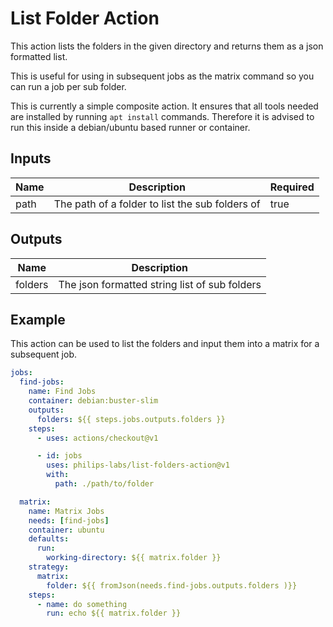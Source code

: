 # List Folder Action

This action lists the folders in the given directory and returns them as a json formatted list.

This is useful for using in subsequent jobs as the matrix command so you can run a job per sub folder.

This is currently a simple composite action. It ensures that all tools needed are installed by running `apt install` commands. Therefore it is advised to run this inside a debian/ubuntu based runner or container.

## Inputs

| Name | Description                                     | Required |
| ---- | ----------------------------------------------- | -------- |
| path | The path of a folder to list the sub folders of | true     |

## Outputs

| Name    | Description                                   |
| ------- | --------------------------------------------- |
| folders | The json formatted string list of sub folders |

## Example

This action can be used to list the folders and input them into a matrix for a subsequent job.

```yaml
jobs:
  find-jobs:
    name: Find Jobs
    container: debian:buster-slim
    outputs:
      folders: ${{ steps.jobs.outputs.folders }}
    steps:
      - uses: actions/checkout@v1

      - id: jobs
        uses: philips-labs/list-folders-action@v1
        with:
          path: ./path/to/folder

  matrix:
    name: Matrix Jobs
    needs: [find-jobs]
    container: ubuntu
    defaults:
      run:
        working-directory: ${{ matrix.folder }}
    strategy:
      matrix:
        folder: ${{ fromJson(needs.find-jobs.outputs.folders )}}
    steps:
      - name: do something
        run: echo ${{ matrix.folder }}
```
